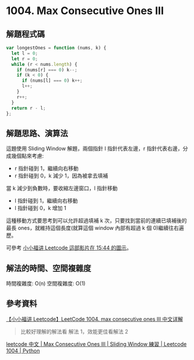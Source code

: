 # 1004. Max Consecutive Ones III

## 解題程式碼

```javascript
var longestOnes = function (nums, k) {
  let l = 0;
  let r = 0;
  while (r < nums.length) {
    if (nums[r] === 0) k--;
    if (k < 0) {
      if (nums[l] === 0) k++;
      l++;
    }
    r++;
  }
  return r - l;
};
```

## 解題思路、演算法

這題使用 Sliding Window 解題，兩個指針 l 指針代表左邊，r 指針代表右邊，分成幾個點來考慮:

- r 指針碰到 1，繼續向右移動
- r 指針碰到 0，k 減少 1，因為被拿去填補

當 k 減少到負數時，要收縮左邊窗口，l 指針移動

- l 指針碰到 1，繼續向右移動
- l 指針碰到 0，k 增加 1

這種移動方式要思考到可以允許超過填補 k 次，只要找到當前的連續已填補後的最長 ones，就維持這個長度(就算這個 window 內部有超過 k 個 0)繼續往右遍歷。

可參考 [小小福讲 Leetcode 這部影片在 15:44 的圖示](https://youtu.be/LNyGd9JxPCs?si=tVEZy0a3WVd570jo&t=944)。

## 解法的時間、空間複雜度

時間複雜度: O(n)
空間複雜度: O(1)

## 參考資料

[【小小福讲 Leetcode】LeetCode 1004. max consecutive ones III 中文详解](https://youtu.be/LNyGd9JxPCs)
> 比較好理解的解法看 解法 1，效能更佳看解法 2

[leetcode 中文 | Max Consecutive Ones III | Sliding Window 練習 | Leetcode 1004 | Python](https://youtu.be/0t8j9pgdolc)
